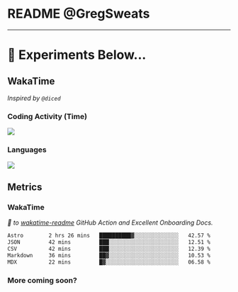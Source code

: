 # README @GregSweats




---
# 🧪 Experiments Below...

## WakaTime

_Inspired by `@diced`_

### Coding Activity (Time)

<a href="https://wakatime.com/@GregSweats" target="_blank"><img src="https://wakatime.com/share/@GregSweats/3e9a92c7-c185-4f55-803f-68a9b7718dc3.png" /></a>

### Languages

<a href="https://wakatime.com/@GregSweats" target="_blank"><img src="https://wakatime.com/share/@GregSweats/18488bb6-6c63-4c8f-bdee-3b8c141f2ad4.png" /></a>

## Metrics

### WakaTime

_🙏 to [wakatime-readme]() GitHub Action and Excellent Onboarding Docs._

<!--START_SECTION:waka-->

```txt
Astro        2 hrs 26 mins   ██████████▓░░░░░░░░░░░░░░   42.57 %
JSON         42 mins         ███░░░░░░░░░░░░░░░░░░░░░░   12.51 %
CSV          42 mins         ███░░░░░░░░░░░░░░░░░░░░░░   12.39 %
Markdown     36 mins         ██▓░░░░░░░░░░░░░░░░░░░░░░   10.53 %
MDX          22 mins         █▓░░░░░░░░░░░░░░░░░░░░░░░   06.58 %
```

<!--END_SECTION:waka-->

### More coming soon?